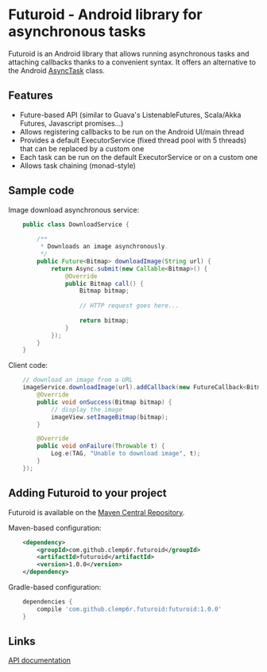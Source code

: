 Futuroid - Android library for asynchronous tasks
=================================================
Futuroid is an Android library that allows running asynchronous tasks and attaching callbacks thanks to a convenient syntax. It offers an alternative to the Android [AsyncTask][1] class.


Features
--------

- Future-based API (similar to Guava's ListenableFutures, Scala/Akka Futures, Javascript promises...)
- Allows registering callbacks to be run on the Android UI/main thread
- Provides a default ExecutorService (fixed thread pool with 5 threads) that can be replaced by a custom one
- Each task can be run on the default ExecutorService or on a custom one
- Allows task chaining (monad-style)


Sample code
-----------

Image download asynchronous service:
```java
    public class DownloadService {
        
        /**
         * Downloads an image asynchronously.
         */
        public Future<Bitmap> downloadImage(String url) {
            return Async.submit(new Callable<Bitmap>() {
                @Override
                public Bitmap call() {
                    Bitmap bitmap;
                    
                    // HTTP request goes here...
                    
                    return bitmap;
                }
            });
        }
    }
```
Client code:
```java
    // download an image from a URL
    imageService.downloadImage(url).addCallback(new FutureCallback<Bitmap>() {
        @Override
        public void onSuccess(Bitmap bitmap) {
            // display the image
            imageView.setImageBitmap(bitmap);
        }

        @Override
        public void onFailure(Throwable t) {
            Log.e(TAG, "Unable to download image", t);
        }
    });
```

Adding Futuroid to your project
-------------------------------

Futuroid is available on the [Maven Central Repository][2].

Maven-based configuration:
```xml
    <dependency>
        <groupId>com.github.clemp6r.futuroid</groupId>
        <artifactId>futuroid</artifactId>
        <version>1.0.0</version>
    </dependency>
```
Gradle-based configuration:
```groovy
    dependencies {
        compile 'com.github.clemp6r.futuroid:futuroid:1.0.0'
    }
```    
Links
-----------------

[API documentation][3]


  [1]: http://developer.android.com/reference/android/os/AsyncTask.html
  [2]: http://search.maven.org/#search%7Cga%7C1%7Cg:%22com.github.clemp6r.futuroid%22
  [3]: http://clemp6r.github.io/futuroid/apidocs/
